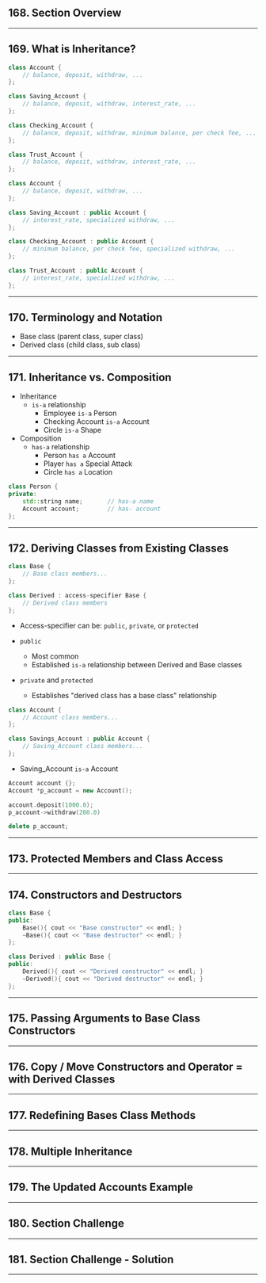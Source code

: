 ## 168. Section Overview

***

## 169. What is Inheritance?

```c++
class Account {
    // balance, deposit, withdraw, ...
};

class Saving_Account {
    // balance, deposit, withdraw, interest_rate, ...
};

class Checking_Account {
    // balance, deposit, withdraw, minimum balance, per check fee, ...
};

class Trust_Account {
    // balance, deposit, withdraw, interest_rate, ...
};
```


```c++
class Account {
    // balance, deposit, withdraw, ...
};

class Saving_Account : public Account {
    // interest_rate, specialized withdraw, ...
};

class Checking_Account : public Account {
    // minimum balance, per check fee, specialized withdraw, ...
};

class Trust_Account : public Account {
    // interest_rate, specialized withdraw, ...
};
```
***

## 170. Terminology and Notation

* Base class (parent class, super class)
* Derived class (child class, sub class)

***

## 171. Inheritance vs. Composition

* Inheritance
    - `is-a` relationship
        - Employee `is-a` Person
        - Checking Account `is-a` Account
        - Circle `is-a` Shape
* Composition
    - `has-a` relationship
        - Person `has a` Account
        - Player `has a` Special Attack
        - Circle `has a` Location

```c++
class Person {
private:
    std::string name;       // has-a name
    Account account;        // has- account
};
```

***

## 172. Deriving Classes from Existing Classes

```c++
class Base {
    // Base class members...
};

class Derived : access-specifier Base {
    // Derived class members
};
```
* Access-specifier can be: `public`, `private`, or `protected`

* `public`
    - Most common
    - Established `is-a` relationship between Derived and Base classes
* `private` and `protected`
    - Establishes "derived class has a base class" relationship

```c++
class Account {
    // Account class members...
};

class Savings_Account : public Account {
    // Saving_Account class members...
};
```
* Saving_Account `is-a` Account

```c++
Account account {};
Account *p_account = new Account();

account.deposit(1000.0);
p_account->withdraw(200.0)

delete p_account;
```

***

## 173. Protected Members and Class Access

***

## 174. Constructors and Destructors

```c++
class Base {
public:
    Base(){ cout << "Base constructor" << endl; }
    ~Base(){ cout << "Base destructor" << endl; }
};

class Derived : public Base {
public:    
    Derived(){ cout << "Derived constructor" << endl; }
    ~Derived(){ cout << "Derived destructor" << endl; }
};
```

***

## 175. Passing Arguments to Base Class Constructors

***

## 176. Copy / Move Constructors and Operator = with Derived Classes

***

## 177. Redefining Bases Class Methods

***

## 178. Multiple Inheritance

***

## 179. The Updated Accounts Example

***

## 180. Section Challenge

***

## 181. Section Challenge - Solution

***










